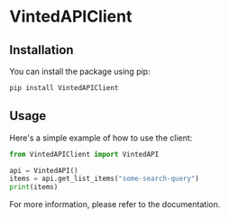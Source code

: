
# VintedAPIClient

## Installation

You can install the package using pip:

```bash
pip install VintedAPIClient
```

## Usage

Here's a simple example of how to use the client:

```python
from VintedAPIClient import VintedAPI

api = VintedAPI()
items = api.get_list_items("some-search-query")
print(items)
```

For more information, please refer to the documentation.
